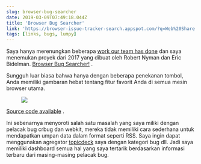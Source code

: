 ```yaml
---
slug: browser-bug-searcher
date: 2019-03-09T07:49:18.044Z
title: 'Browser Bug Searcher'
link: 'https://browser-issue-tracker-search.appspot.com/?q=Web%20Share'
tags: [links, bugs, lumpy]
---
```

Saya hanya merenungkan beberapa [work our team has done](https://twitter.com/ChromiumDev) dan saya menemukan proyek dari 2017 yang dibuat oleh Robert Nyman dan Eric Bidelman. [Browser Bug Searcher!](https://browser-issue-tracker-search.appspot.com/?q=Web%20Share) .

Sungguh luar biasa bahwa hanya dengan beberapa penekanan tombol, Anda memiliki gambaran hebat tentang fitur favorit Anda di semua mesin browser utama.

<figure>
  <img src="/images/2019-03-09-browser-bug-searcher.jpeg">
</figure>

[Source code available](https://github.com/GoogleChrome/browser-bug-search) .

Ini sebenarnya menyoroti salah satu masalah yang saya miliki dengan pelacak bug crbug dan webkit, mereka tidak memiliki cara sederhana untuk mendapatkan umpan data dalam format seperti RSS. Saya ingin dapat menggunakan agregator [topicdeck](https://github.com/PaulKinlan/topicdeck) saya dengan kategori bug dll. Jadi saya memiliki dashboard semua hal yang saya tertarik berdasarkan informasi terbaru dari masing-masing pelacak bug.
